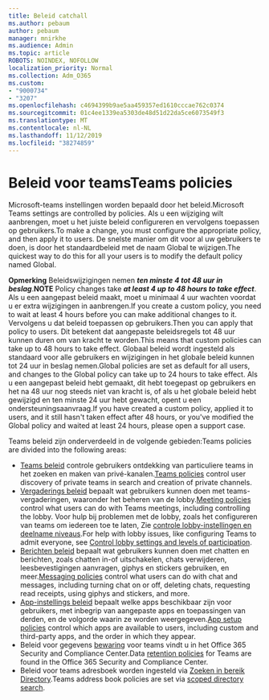 ```yaml
---
title: Beleid catchall
ms.author: pebaum
author: pebaum
manager: mnirkhe
ms.audience: Admin
ms.topic: article
ROBOTS: NOINDEX, NOFOLLOW
localization_priority: Normal
ms.collection: Adm_O365
ms.custom:
- "9000734"
- "3207"
ms.openlocfilehash: c4694399b9ae5aa459357ed1610cccae762c0374
ms.sourcegitcommit: 01c4ee1339ea5303de48d51d22da5ce6073549f3
ms.translationtype: MT
ms.contentlocale: nl-NL
ms.lasthandoff: 11/12/2019
ms.locfileid: "38274859"
---
```

# <a name="teams-policies"></a><span data-ttu-id="d746d-102">Beleid voor teams</span><span class="sxs-lookup"><span data-stu-id="d746d-102">Teams policies</span></span>

<span data-ttu-id="d746d-103">Microsoft-teams instellingen worden bepaald door het beleid.</span><span class="sxs-lookup"><span data-stu-id="d746d-103">Microsoft Teams settings are controlled by policies.</span></span> <span data-ttu-id="d746d-104">Als u een wijziging wilt aanbrengen, moet u het juiste beleid configureren en vervolgens toepassen op gebruikers.</span><span class="sxs-lookup"><span data-stu-id="d746d-104">To make a change, you must configure the appropriate policy, and then apply it to users.</span></span> <span data-ttu-id="d746d-105">De snelste manier om dit voor al uw gebruikers te doen, is door het standaardbeleid met de naam Global te wijzigen.</span><span class="sxs-lookup"><span data-stu-id="d746d-105">The quickest way to do this for all your users is to modify the default policy named Global.</span></span> 

<span data-ttu-id="d746d-106">**Opmerking** Beleidswijzigingen nemen ***ten minste 4 tot 48 uur in beslag***.</span><span class="sxs-lookup"><span data-stu-id="d746d-106">**NOTE** Policy changes take ***at least 4 up to 48 hours to take effect***.</span></span> <span data-ttu-id="d746d-107">Als u een aangepast beleid maakt, moet u minimaal 4 uur wachten voordat u er extra wijzigingen in aanbrengen.</span><span class="sxs-lookup"><span data-stu-id="d746d-107">If you create a custom policy, you need to wait at least 4 hours before you can make additional changes to it.</span></span> <span data-ttu-id="d746d-108">Vervolgens u dat beleid toepassen op gebruikers.</span><span class="sxs-lookup"><span data-stu-id="d746d-108">Then you can apply that policy to users.</span></span> <span data-ttu-id="d746d-109">Dit betekent dat aangepaste beleidsregels tot 48 uur kunnen duren om van kracht te worden.</span><span class="sxs-lookup"><span data-stu-id="d746d-109">This means that custom policies can take up to 48 hours to take effect.</span></span> <span data-ttu-id="d746d-110">Globaal beleid wordt ingesteld als standaard voor alle gebruikers en wijzigingen in het globale beleid kunnen tot 24 uur in beslag nemen.</span><span class="sxs-lookup"><span data-stu-id="d746d-110">Global policies are set as default for all users, and changes to the Global policy can take up to 24 hours to take effect.</span></span> <span data-ttu-id="d746d-111">Als u een aangepast beleid hebt gemaakt, dit hebt toegepast op gebruikers en het na 48 uur nog steeds niet van kracht is, of als u het globale beleid hebt gewijzigd en ten minste 24 uur hebt gewacht, opent u een ondersteuningsaanvraag.</span><span class="sxs-lookup"><span data-stu-id="d746d-111">If you have created a custom policy, applied it to users, and it still hasn't taken effect after 48 hours, or you've modified the Global policy and waited at least 24 hours, please open a support case.</span></span>

<span data-ttu-id="d746d-112">Teams beleid zijn onderverdeeld in de volgende gebieden:</span><span class="sxs-lookup"><span data-stu-id="d746d-112">Teams policies are divided into the following areas:</span></span>

- <span data-ttu-id="d746d-113">[Teams beleid](https://docs.microsoft.com/MicrosoftTeams/teams-policies) controle gebruikers ontdekking van particuliere teams in het zoeken en maken van privé-kanalen.</span><span class="sxs-lookup"><span data-stu-id="d746d-113">[Teams policies](https://docs.microsoft.com/MicrosoftTeams/teams-policies) control user discovery of private teams in search and creation of private channels.</span></span>  
- <span data-ttu-id="d746d-114">[Vergaderings beleid](https://docs.microsoft.com/microsoftteams/meeting-policies-in-teams) bepaalt wat gebruikers kunnen doen met teams-vergaderingen, waaronder het beheren van de lobby.</span><span class="sxs-lookup"><span data-stu-id="d746d-114">[Meeting policies](https://docs.microsoft.com/microsoftteams/meeting-policies-in-teams) control what users can do with Teams meetings, including controlling the lobby.</span></span> <span data-ttu-id="d746d-115">Voor hulp bij problemen met de lobby, zoals het configureren van teams om iedereen toe te laten, Zie [controle lobby-instellingen en deelname niveaus](https://docs.microsoft.com/en-us/alchemyinsights/bypass-lobby).</span><span class="sxs-lookup"><span data-stu-id="d746d-115">For help with lobby issues, like configuring Teams to admit everyone, see [Control lobby settings and levels of participation](https://docs.microsoft.com/en-us/alchemyinsights/bypass-lobby).</span></span>
- <span data-ttu-id="d746d-116">[Berichten beleid](https://docs.microsoft.com/microsoftteams/messaging-policies-in-teams) bepaalt wat gebruikers kunnen doen met chatten en berichten, zoals chatten in-of uitschakelen, chats verwijderen, leesbevestigingen aanvragen, giphys en stickers gebruiken, en meer.</span><span class="sxs-lookup"><span data-stu-id="d746d-116">[Messaging policies](https://docs.microsoft.com/microsoftteams/messaging-policies-in-teams) control what users can do with chat and messages, including turning chat on or off, deleting chats, requesting read receipts, using giphys and stickers, and more.</span></span>
- <span data-ttu-id="d746d-117">[App-instellings beleid](https://docs.microsoft.com/MicrosoftTeams/teams-app-setup-policies) bepaalt welke apps beschikbaar zijn voor gebruikers, met inbegrip van aangepaste apps en toepassingen van derden, en de volgorde waarin ze worden weergegeven.</span><span class="sxs-lookup"><span data-stu-id="d746d-117">[App setup policies](https://docs.microsoft.com/MicrosoftTeams/teams-app-setup-policies) control which apps are available to users, including custom and third-party apps, and the order in which they appear.</span></span>  
- <span data-ttu-id="d746d-118">Beleid voor gegevens [bewaring](https://docs.microsoft.com/microsoftteams/retention-policies) voor teams vindt u in het Office 365 Security and Compliance Center.</span><span class="sxs-lookup"><span data-stu-id="d746d-118">Data [retention policies](https://docs.microsoft.com/microsoftteams/retention-policies) for Teams are found in the Office 365 Security and Compliance Center.</span></span>
- <span data-ttu-id="d746d-119">Beleid voor teams adresboek worden ingesteld via [Zoeken in bereik Directory](https://docs.microsoft.com/MicrosoftTeams/teams-scoped-directory-search).</span><span class="sxs-lookup"><span data-stu-id="d746d-119">Teams address book policies are set via [scoped directory search](https://docs.microsoft.com/MicrosoftTeams/teams-scoped-directory-search).</span></span>